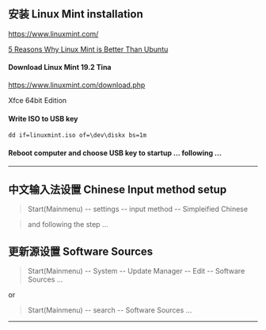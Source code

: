 ## 安装 Linux Mint installation

https://www.linuxmint.com/

[5 Reasons Why Linux Mint is Better Than Ubuntu](https://itsfoss.com/linux-mint-vs-ubuntu/)

#### Download Linux Mint 19.2 Tina

https://www.linuxmint.com/download.php

Xfce 64bit Edition

#### Write ISO to USB key

```shell
dd if=linuxmint.iso of=\dev\diskx bs=1m
```
#### Reboot computer and choose USB key to startup ... following ...

---

## 中文输入法设置 Chinese Input method setup

> Start(Mainmenu) -- settings -- input method -- Simpleified Chinese

> and following the step ...

## 更新源设置 Software Sources

> Start(Mainmenu) -- System -- Update Manager -- Edit -- Software Sources ...

or

> Start(Mainmenu) -- search  --  Software Sources  ...

---
